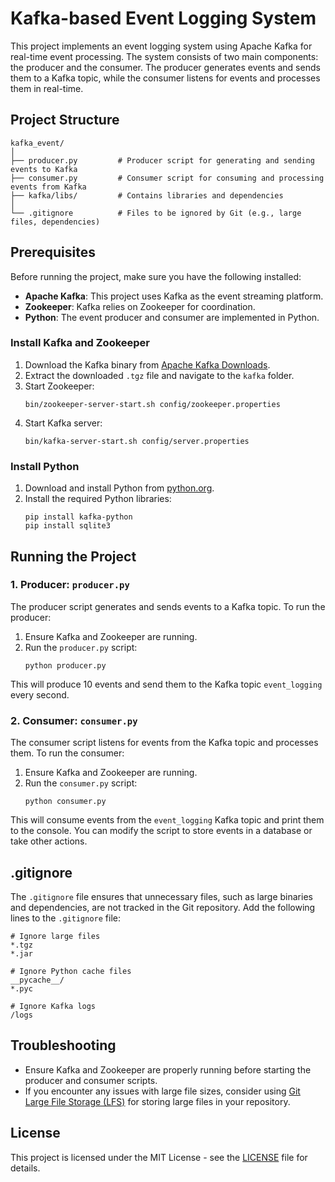 # Kafka-based Event Logging System

This project implements an event logging system using Apache Kafka for real-time event processing. The system consists of two main components: the producer and the consumer. The producer generates events and sends them to a Kafka topic, while the consumer listens for events and processes them in real-time. 

## Project Structure

```
kafka_event/
│
├── producer.py         # Producer script for generating and sending events to Kafka
├── consumer.py         # Consumer script for consuming and processing events from Kafka
├── kafka/libs/         # Contains libraries and dependencies
│
└── .gitignore          # Files to be ignored by Git (e.g., large files, dependencies)
```

## Prerequisites

Before running the project, make sure you have the following installed:

- **Apache Kafka**: This project uses Kafka as the event streaming platform.
- **Zookeeper**: Kafka relies on Zookeeper for coordination.
- **Python**: The event producer and consumer are implemented in Python.

### Install Kafka and Zookeeper

1. Download the Kafka binary from [Apache Kafka Downloads](https://kafka.apache.org/downloads).
2. Extract the downloaded `.tgz` file and navigate to the `kafka` folder.
3. Start Zookeeper:
   ```
   bin/zookeeper-server-start.sh config/zookeeper.properties
   ```
4. Start Kafka server:
   ```
   bin/kafka-server-start.sh config/server.properties
   ```

### Install Python

1. Download and install Python from [python.org](https://www.python.org/downloads/).
2. Install the required Python libraries:
   ```
   pip install kafka-python
   pip install sqlite3
   ```

## Running the Project

### 1. Producer: `producer.py`

The producer script generates and sends events to a Kafka topic. To run the producer:

1. Ensure Kafka and Zookeeper are running.
2. Run the `producer.py` script:
   ```
   python producer.py
   ```

This will produce 10 events and send them to the Kafka topic `event_logging` every second.

### 2. Consumer: `consumer.py`

The consumer script listens for events from the Kafka topic and processes them. To run the consumer:

1. Ensure Kafka and Zookeeper are running.
2. Run the `consumer.py` script:
   ```
   python consumer.py
   ```

This will consume events from the `event_logging` Kafka topic and print them to the console. You can modify the script to store events in a database or take other actions.

## .gitignore

The `.gitignore` file ensures that unnecessary files, such as large binaries and dependencies, are not tracked in the Git repository. Add the following lines to the `.gitignore` file:

```
# Ignore large files
*.tgz
*.jar

# Ignore Python cache files
__pycache__/
*.pyc

# Ignore Kafka logs
/logs
```

## Troubleshooting

- Ensure Kafka and Zookeeper are properly running before starting the producer and consumer scripts.
- If you encounter any issues with large file sizes, consider using [Git Large File Storage (LFS)](https://git-lfs.github.com) for storing large files in your repository.
  
## License

This project is licensed under the MIT License - see the [LICENSE](LICENSE) file for details.

